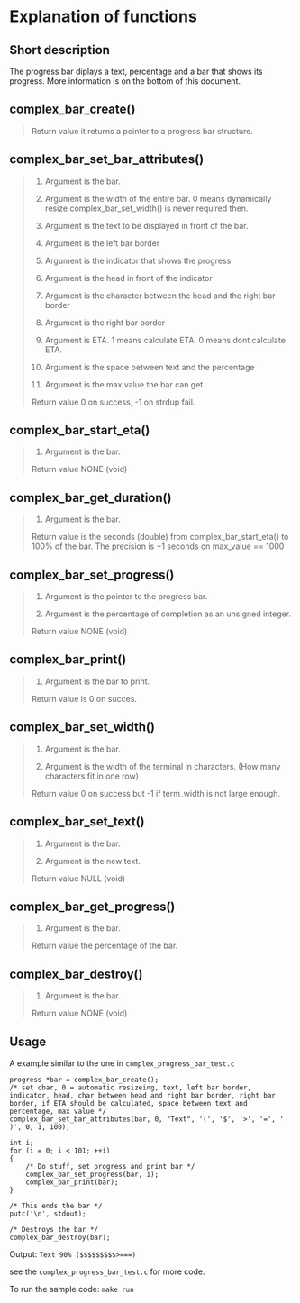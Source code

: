 # Explanation of functions

## Short description
The progress bar diplays a text, percentage and a bar that shows its progress. More information is on the bottom of this document.

## complex_bar_create()
>
> Return value
> it returns a pointer to a progress bar structure.

## complex_bar_set_bar_attributes()
>
>
> 1. Argument
> is the bar.
>
> 2. Argument
> is the width of the entire bar. 0 means dynamically resize complex_bar_set_width() is never required then.
>
> 3. Argument
> is the text to be displayed in front of the bar.
>
> 4. Argument
> is the left bar border
>
> 5. Argument
> is the indicator that shows the progress
>
> 6. Argument
> is the head in front of the indicator
>
> 7. Argument
> is the character between the head and the right bar border
>
> 8. Argument
> is the right bar border
>
> 9. Argument
> is ETA. 1 means calculate ETA. 0 means dont calculate ETA.
>
> 10. Argument
> is the space between text and the percentage
>
> 11. Argument
> is the max value the bar can get.
>
> Return value
> 0 on success, -1 on strdup fail.

## complex_bar_start_eta()
>
> 1. Argument
> is the bar.
>
> Return value
> NONE (void)

## complex_bar_get_duration()
>
> 1. Argument
> is the bar.
>
> Return value
> is the seconds (double) from complex_bar_start_eta() to 100% of the bar.
> The precision is +1 seconds on max_value == 1000

## complex_bar_set_progress()
> 
> 1. Argument
> is the pointer to the progress bar.
> 
> 2. Argument
> is the percentage of completion as an unsigned integer.
> 
> Return value
> NONE (void)

## complex_bar_print()
> 
> 1. Argument
> is the bar to print.
> 
> Return value
> is 0 on succes.

## complex_bar_set_width()
> 
> 1. Argument
> is the bar.
> 
> 2. Argument
> is the width of the terminal in characters. (How many characters fit in one row)
> 
> Return value
> 0 on success but -1 if term_width is not large enough.

## complex_bar_set_text()
> 
> 1. Argument
> is the bar.
> 
> 2. Argument
> is the new text.
> 
> Return value
> NULL (void)

## complex_bar_get_progress()
> 
> 1. Argument
> is the bar.
> 
> Return value
> the percentage of the bar.

## complex_bar_destroy()
> 
> 1. Argument
> is the bar.
> 
> Return value
> NONE (void)

## Usage

A example similar to the one in `complex_progress_bar_test.c`

```
progress *bar = complex_bar_create();
/* set cbar, 0 = automatic resizeing, text, left bar border, indicator, head, char between head and right bar border, right bar border, if ETA should be calculated, space between text and percentage, max value */
complex_bar_set_bar_attributes(bar, 0, "Text", '(', '$', '>', '=', ' )', 0, 1, 100);

int i;
for (i = 0; i < 101; ++i)
{
    /* Do stuff, set progress and print bar */
    complex_bar_set_progress(bar, i);
    complex_bar_print(bar);
}

/* This ends the bar */
putc('\n', stdout);

/* Destroys the bar */
complex_bar_destroy(bar);
```
Output:
`Text 90% ($$$$$$$$$>===)`

see the `complex_progress_bar_test.c` for more code.

To run the sample code:
`make run`
